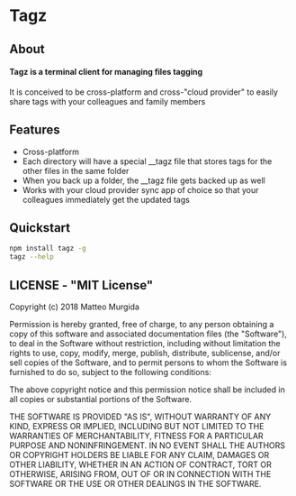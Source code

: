 Tagz
====================

## About

#### Tagz is a terminal client for managing files tagging
It is conceived to be cross-platform and cross-"cloud provider" to easily share tags with your colleagues
and family members

## Features

* Cross-platform
* Each directory will have a special __tagz file that stores tags for the other files in the same folder
* When you back up a folder, the __tagz file gets backed up as well
* Works with your cloud provider sync app of choice so that your colleagues immediately get the updated tags

## Quickstart

```bash
npm install tagz -g
tagz --help
```

## LICENSE - "MIT License"

Copyright (c) 2018 Matteo Murgida

Permission is hereby granted, free of charge, to any person
obtaining a copy of this software and associated documentation
files (the "Software"), to deal in the Software without
restriction, including without limitation the rights to use,
copy, modify, merge, publish, distribute, sublicense, and/or sell
copies of the Software, and to permit persons to whom the
Software is furnished to do so, subject to the following
conditions:

The above copyright notice and this permission notice shall be
included in all copies or substantial portions of the Software.

THE SOFTWARE IS PROVIDED "AS IS", WITHOUT WARRANTY OF ANY KIND,
EXPRESS OR IMPLIED, INCLUDING BUT NOT LIMITED TO THE WARRANTIES
OF MERCHANTABILITY, FITNESS FOR A PARTICULAR PURPOSE AND
NONINFRINGEMENT. IN NO EVENT SHALL THE AUTHORS OR COPYRIGHT
HOLDERS BE LIABLE FOR ANY CLAIM, DAMAGES OR OTHER LIABILITY,
WHETHER IN AN ACTION OF CONTRACT, TORT OR OTHERWISE, ARISING
FROM, OUT OF OR IN CONNECTION WITH THE SOFTWARE OR THE USE OR
OTHER DEALINGS IN THE SOFTWARE.